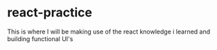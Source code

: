 # react-practice
This is where I will be making use of the react knowledge i learned and building functional UI's
